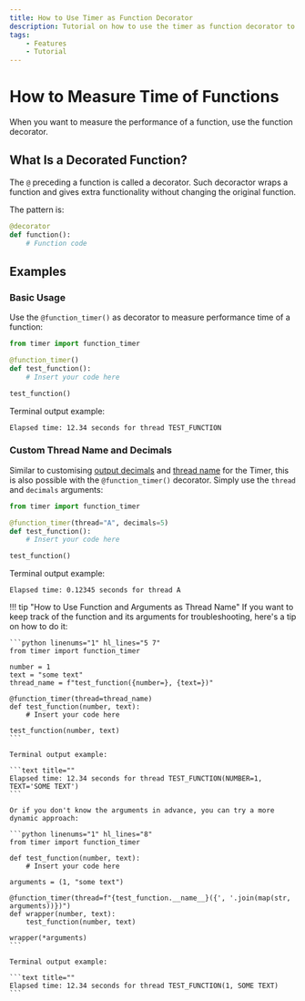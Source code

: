 ```yaml
---
title: How to Use Timer as Function Decorator
description: Tutorial on how to use the timer as function decorator to measure the execution time of Python functions. Includes code examples for beginners and advanced users.
tags:
    - Features
    - Tutorial
---
```


# How to Measure Time of Functions
When you want to measure the performance of a function, use the function decorator.

## What Is a Decorated Function?
The `@` preceding a function is called a decorator. Such decoractor wraps a function and gives extra functionality without changing the original function.

The pattern is:

```python title=""
@decorator
def function():
    # Function code
```

## Examples
### Basic Usage
Use the `@function_timer()` as decorator to measure performance time of a function:

```python linenums="1" hl_lines="3"
from timer import function_timer

@function_timer()
def test_function():
    # Insert your code here

test_function()
```

Terminal output example:

```text title=""
Elapsed time: 12.34 seconds for thread TEST_FUNCTION
```

### Custom Thread Name and Decimals
Similar to customising [output decimals](decimals.md) and [thread name](multiple-threads.md) for the Timer, this is also possible with the `@function_timer()` decorator. Simply use the `thread` and `decimals` arguments:

```python linenums="1" hl_lines="3"
from timer import function_timer

@function_timer(thread="A", decimals=5)
def test_function():
    # Insert your code here

test_function()
```

Terminal output example:

```text title=""
Elapsed time: 0.12345 seconds for thread A
```

!!! tip "How to Use Function and Arguments as Thread Name"
    If you want to keep track of the function and its arguments for troubleshooting, here's a tip on how to do it:

    ```python linenums="1" hl_lines="5 7"
    from timer import function_timer

    number = 1
    text = "some text"
    thread_name = f"test_function({number=}, {text=})"

    @function_timer(thread=thread_name)
    def test_function(number, text):
        # Insert your code here

    test_function(number, text)
    ```

    Terminal output example:

    ```text title=""
    Elapsed time: 12.34 seconds for thread TEST_FUNCTION(NUMBER=1, TEXT='SOME TEXT')
    ```

    Or if you don't know the arguments in advance, you can try a more dynamic approach:

    ```python linenums="1" hl_lines="8"
    from timer import function_timer

    def test_function(number, text):
        # Insert your code here

    arguments = (1, "some text")

    @function_timer(thread=f"{test_function.__name__}({', '.join(map(str, arguments))})")
    def wrapper(number, text):
        test_function(number, text)

    wrapper(*arguments)
    ```

    Terminal output example:

    ```text title=""
    Elapsed time: 12.34 seconds for thread TEST_FUNCTION(1, SOME TEXT)
    ```
